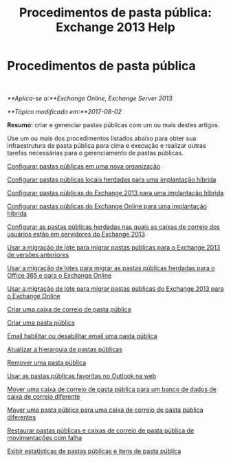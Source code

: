 ﻿---
title: 'Procedimentos de pasta pública: Exchange 2013 Help'
TOCTitle: Procedimentos de pasta pública
ms:assetid: afa54c8e-f3ab-4f5f-85ad-fb2a905ecfa9
ms:mtpsurl: https://technet.microsoft.com/pt-br/library/JJ657481(v=EXCHG.150)
ms:contentKeyID: 50486411
ms.date: 05/22/2018
mtps_version: v=EXCHG.150
ms.translationtype: MT
---

# Procedimentos de pasta pública

 

_**Aplica-se a:**Exchange Online, Exchange Server 2013_

_**Tópico modificado em:**2017-08-02_

**Resumo:** criar e gerenciar pastas públicas com um ou mais destes artigos.

Use um ou mais dos procedimentos listados abaixo para obter sua infraestrutura de pasta pública para cima e execução e realizar outras tarefas necessárias para o gerenciamento de pastas públicas.

[Configurar pastas públicas em uma nova organização](set-up-public-folders-in-a-new-organization-exchange-2013-help.md)

[Configurar pastas públicas locais herdadas para uma implantação híbrida](configure-legacy-on-premises-public-folders-for-a-hybrid-deployment-exchange-2013-help.md)

[Configurar pastas públicas do Exchange 2013 para uma implantação híbrida](configure-exchange-2013-public-folders-for-a-hybrid-deployment-exchange-2013-help.md)

[Configurar pastas públicas do Exchange Online para uma implantação híbrida](configure-exchange-online-public-folders-for-a-hybrid-deployment-exchange-2013-help.md)

[Configurar as pastas públicas herdadas nas quais as caixas de correio dos usuários estão em servidores do Exchange 2013](configure-legacy-public-folders-where-user-mailboxes-are-on-exchange-2013-servers-exchange-2013-help.md)

[Usar a migração de lote para migrar pastas públicas para o Exchange 2013 de versões anteriores](use-batch-migration-to-migrate-public-folders-to-exchange-2013-from-previous-versions-exchange-2013-help.md)

[Usar a migração de lotes para migrar as pastas públicas herdadas para o Office 365 e para o Exchange Online](use-batch-migration-to-migrate-legacy-public-folders-to-office-365-and-exchange-online-exchange-online-help.md)

[Usar a migração de lote para migrar pastas públicas do Exchange 2013 para o Exchange Online](use-batch-migration-to-migrate-exchange-2013-public-folders-to-exchange-online-exchange-online-help.md)

[Criar uma caixa de correio de pasta pública](create-a-public-folder-mailbox-exchange-2013-help.md)

[Criar uma pasta pública](create-a-public-folder-exchange-2013-help.md)

[Email habilitar ou desabilitar email uma pasta pública](mail-enable-or-mail-disable-a-public-folder-exchange-2013-help.md)

[Atualizar a hierarquia de pastas públicas](update-the-public-folder-hierarchy-exchange-2013-help.md)

[Remover uma pasta pública](remove-a-public-folder-exchange-2013-help.md)

[Usar as pastas públicas favoritas no Outlook na web](use-favorite-public-folders-in-outlook-on-the-web-exchange-2013-help.md)

[Mover uma caixa de correio de pasta pública para um banco de dados de caixa de correio diferente](move-a-public-folder-mailbox-to-a-different-mailbox-database-exchange-2013-help.md)

[Mover uma pasta pública para uma caixa de correio de pasta pública diferentes](move-a-public-folder-to-a-different-public-folder-mailbox-exchange-2013-help.md)

[Restaurar pastas públicas e caixas de correio de pasta pública de movimentações com falha](restore-public-folders-and-public-folder-mailboxes-from-failed-moves-exchange-2013-help.md)

[Exibir estatísticas de pastas públicas e itens de pasta pública](view-statistics-for-public-folders-and-public-folder-items-exchange-2013-help.md)

